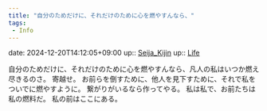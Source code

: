 ```yaml
---
title: "自分のためだけに、それだけのために心を燃やすんなら、"
tags:
 - Info
---
```


date: 2024-12-20T14:12:05+09:00
up:: [Seija_Kijin](../Bar/Novel/Touhou_Project/Seija_Kijin.md)
up:: [Life](../Bar/Novel/Chaos/Life.md)

自分のためだけに、それだけのために心を燃やすんなら、凡人の私はいつか燃え尽きるのさ。
寄越せ。
お前らを倒すために、他人を見下すために、それで私をついでに燃やすように。
繋がりがいるなら作ってやる。
私は私で、お前たちは私の燃料だ。
私の前はここにある。